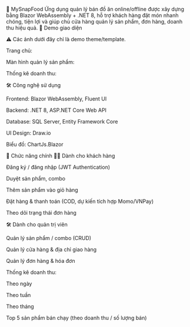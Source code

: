 🍔 MySnapFood 
Ứng dụng quản lý bán đồ ăn online/offline được xây dựng bằng Blazor WebAssembly + .NET 8, hỗ trợ khách hàng đặt món nhanh chóng, tiện lợi và giúp chủ cửa hàng quản lý sản phẩm, đơn hàng, doanh thu hiệu quả.
📸 Demo giao diện

⚠️ Các ảnh dưới đây chỉ là demo theme/template.

Trang chủ:


Màn hình quản lý sản phẩm:


Thống kê doanh thu:





🛠️ Công nghệ sử dụng

Frontend: Blazor WebAssembly, Fluent UI

Backend: .NET 8, ASP.NET Core Web API

Database: SQL Server, Entity Framework Core

UI Design: Draw.io

Biểu đồ: ChartJs.Blazor

🚀 Chức năng chính
👨‍🍳 Dành cho khách hàng

Đăng ký / đăng nhập (JWT Authentication)

Duyệt sản phẩm, combo

Thêm sản phẩm vào giỏ hàng

Đặt hàng & thanh toán (COD, dự kiến tích hợp Momo/VNPay)

Theo dõi trạng thái đơn hàng

🛠️ Dành cho quản trị viên

Quản lý sản phẩm / combo (CRUD)

Quản lý cửa hàng & địa chỉ giao hàng

Quản lý đơn hàng & hóa đơn

Thống kê doanh thu:

Theo ngày

Theo tuần

Theo tháng

Top 5 sản phẩm bán chạy (theo doanh thu / số lượng bán)

